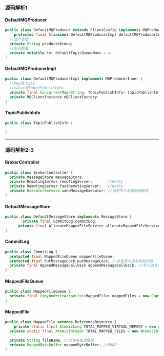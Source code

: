 ### 源码解析1

#### DefaultMQProducer

```java
public class DefaultMQProducer extends ClientConfig implements MQProducer {
	protected final transient DefaultMQProducerImpl defaultMQProducerImpl;
  //生产者组
  private String producerGroup;
  //队列数量
  private volatile int defaultTopicQueueNums = 4;
}
```

#### DefaultMQProducerImpl

```java
public class DefaultMQProducerImpl implements MQProducerInner {
  //key是Topic
  //value是TopicPublishInfo
  private final ConcurrentMap<String, TopicPublishInfo> topicPublishInfoTable = new ConcurrentHashMap<String, TopicPublishInfo>();
  private MQClientInstance mQClientFactory;
}
```

#### TopicPublishInfo

```java
public class TopicPublishInfo {
	
}
```

---

### 源码解析2-3

#### BrokerController

```java
public class BrokerController {
  private MessageStore messageStore;
  private RemotingServer remotingServer;       //Netty
  private RemotingServer fastRemotingServer;   //Netty
  private ExecutorService sendMessageExecutor; //消息写入处理的线程池
}
```

#### DefaultMessageStore

```java
public class DefaultMessageStore implements MessageStore {
		private final CommitLog commitLog;
	  private final AllocateMappedFileService allocateMappedFileService; //创建CommitLog文件的线程
}
```

#### CommitLog

```java
public class CommitLog {
  protected final MappedFileQueue mappedFileQueue;
  protected final PutMessageLock putMessageLock; //并发写入消息用到的锁
  private final AppendMessageCallback appendMessageCallback; //写入消息类
}
```

#### MappedFileQueue

```java
public class MappedFileQueue {
  private final CopyOnWriteArrayList<MappedFile> mappedFiles = new CopyOnWriteArrayList<>(); //MappedFile就是CommitLog文件
}
```

#### MappedFile

```java
public class MappedFile extends ReferenceResource {
	private static final AtomicLong TOTAL_MAPPED_VIRTUAL_MEMORY = new AtomicLong(0); //创建一个CommitLog文件就增加1个G
  private static final AtomicInteger TOTAL_MAPPED_FILES = new AtomicInteger(0); //CommitLog文件个数
  
  private String fileName; //文件名包含路径
  private MappedByteBuffer mappedByteBuffer; //MMAP
}
```